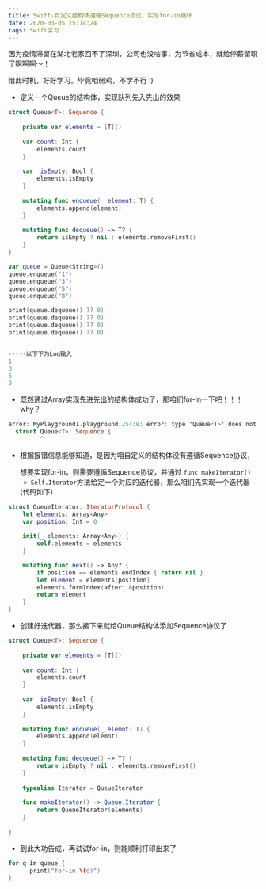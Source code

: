 ```yaml
---
title: Swift-自定义结构体遵循Sequence协议，实现for-in循环
date: 2020-03-05 15:14:24
tags: Swift学习
---
```




因为疫情滞留在湖北老家回不了深圳，公司也没啥事，为节省成本，就给停薪留职了啊啊啊～！

借此时机，好好学习。毕竟咱弱鸡，不学不行 :)



* 定义一个Queue的结构体，实现队列先入先出的效果

```swift
struct Queue<T>: Sequence {
    
    private var elements = [T]()
    
    var count: Int {
        elements.count
    }
    
    var  isEmpty: Bool {
        elements.isEmpty
    }
    
    mutating func enqueue(_ element: T) {
        elements.append(element)
    }
    
    mutating func dequeue() -> T? {
        return isEmpty ? nil : elements.removeFirst()
    }
}

var queue = Queue<String>()
queue.enqueue("1")
queue.enqueue("3")
queue.enqueue("5")
queue.enqueue("8")

print(queue.dequeue() ?? 0)
print(queue.dequeue() ?? 0)
print(queue.dequeue() ?? 0)
print(queue.dequeue() ?? 0)


-----以下下为Log输入
1
3
5
8

```



* 既然通过Array实现先进先出的结构体成功了，那咱们for-in一下吧！！！   why？ 

```swift
error: MyPlayground1.playground:254:8: error: type 'Queue<T>' does not conform to protocol 'Sequence'
  struct Queue<T>: Sequence {
         ^
```



* 根据报错信息能够知道，是因为咱自定义的结构体没有遵循Sequence协议， 

  想要实现for-in，则需要遵循Sequence协议，并通过 `func makeIterator() -> Self.Iterator`方法给定一个对应的迭代器，那么咱们先实现一个迭代器(代码如下)

```swift
struct QueueIterator: IteratorProtocol {
    let elements: Array<Any>
    var position: Int = 0
    
    init(_ elements: Array<Any>) {
        self.elements = elements
    }

    mutating func next() -> Any? {
        if position == elements.endIndex { return nil }
        let element = elements[position]
        elements.formIndex(after: &position)
        return element
    }
}
```

  

* 创建好迭代器，那么接下来就给Queue结构体添加Sequence协议了

```swift
struct Queue<T>: Sequence {
    
    private var elements = [T]()
    
    var count: Int {
        elements.count
    }
    
    var  isEmpty: Bool {
        elements.isEmpty
    }
    
    mutating func enqueue(_ elemnt: T) {
        elements.append(elemnt)
    }
    
    mutating func dequeue() -> T? {
        return isEmpty ? nil : elements.removeFirst()
    }
    
    typealias Iterator = QueueIterator
    
    func makeIterator() -> Queue.Iterator {
        return QueueIterator(elements)
    }
    
}
```




* 到此大功告成，再试试for-in，则能顺利打印出来了

```swift
for q in queue {
      print("for-in \(q)")
} 
```

  